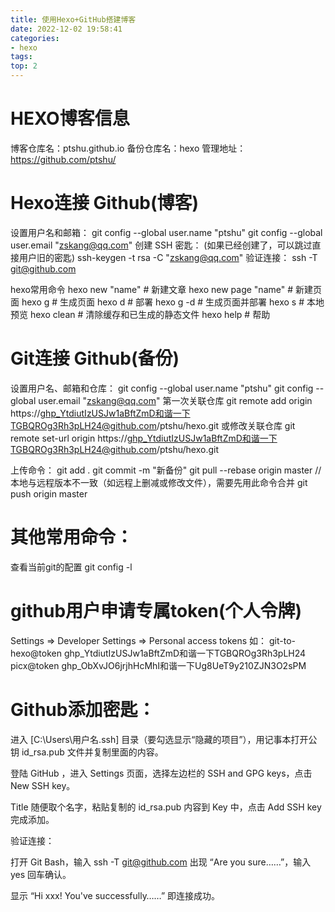 ```yaml
---
title: 使用Hexo+GitHub搭建博客
date: 2022-12-02 19:58:41
categories: 
- hexo
tags:
top: 2
---
```

#  HEXO博客信息
博客仓库名：ptshu.github.io
备份仓库名：hexo
管理地址：https://github.com/ptshu/
#  Hexo连接 Github(博客)
<!--more-->
设置用户名和邮箱：
git config --global user.name "ptshu"
git config --global user.email "zskang@qq.com"
创建 SSH 密匙：
(如果已经创建了，可以跳过直接用户旧的密匙)
ssh-keygen -t rsa -C  "zskang@qq.com"
验证连接：
ssh -T git@github.com

hexo常用命令
hexo new "name"       # 新建文章
hexo new page "name"  # 新建页面
hexo g                # 生成页面
hexo d                # 部署
hexo g -d             # 生成页面并部署
hexo s                # 本地预览
hexo clean            # 清除缓存和已生成的静态文件
hexo help             # 帮助


#  Git连接 Github(备份)
设置用户名、邮箱和仓库：
git config --global user.name "ptshu"
git config --global user.email "zskang@qq.com"
第一次关联仓库
git remote add origin https://ghp_YtdiutIzUSJw1aBftZmD和谐一下TGBQROg3Rh3pLH24@github.com/ptshu/hexo.git
或修改关联仓库
git remote set-url origin https://ghp_YtdiutIzUSJw1aBftZmD和谐一下TGBQROg3Rh3pLH24@github.com/ptshu/hexo.git

上传命令：
git add .
git commit -m "新备份"
git pull --rebase origin master    //本地与远程版本不一致（如远程上删减或修改文件），需要先用此命令合并
git push origin master

#  其他常用命令：
查看当前git的配置
git config -l 

#  github用户申请专属token(个人令牌)
Settings => Developer Settings => Personal access tokens
如：
git-to-hexo@token
ghp_YtdiutIzUSJw1aBftZmD和谐一下TGBQROg3Rh3pLH24
picx@token
ghp_ObXvJO6jrjhHcMhI和谐一下Ug8UeT9y210ZJN3O2sPM


#  Github添加密匙：

进入 [C:\Users\用户名\.ssh] 目录（要勾选显示“隐藏的项目”），用记事本打开公钥 id_rsa.pub 文件并复制里面的内容。

登陆 GitHub ，进入 Settings 页面，选择左边栏的 SSH and GPG keys，点击 New SSH key。

Title 随便取个名字，粘贴复制的 id_rsa.pub 内容到 Key 中，点击 Add SSH key 完成添加。

验证连接：

打开 Git Bash，输入 ssh -T git@github.com 出现 “Are you sure……”，输入 yes 回车确认。

显示 “Hi xxx! You've successfully……” 即连接成功。
